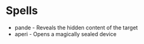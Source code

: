Spells
===============================

* pande - Reveals the hidden content of the target
* aperi - Opens a magically sealed device
